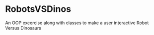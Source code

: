 # RobotsVSDinos

An OOP excercise along with classes to make a user interactive Robot Versus Dinosaurs 